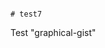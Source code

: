                                                                                    # test7
Test "graphical-gist"